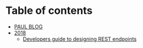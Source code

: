 # Table of contents

* [PAUL BLOG](README.md)
* [2018](2018/README.md)
  * [Developers guide to designing REST endpoints](2018/coding-bluprint-for-pragmatic-rest-api-developers.md)

